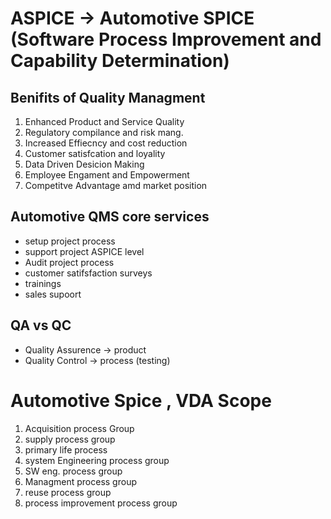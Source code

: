 # ASPICE ->  Automotive SPICE (Software Process Improvement and Capability Determination)

## Benifits of Quality Managment
1. Enhanced Product and Service Quality
2. Regulatory compilance and risk mang.
3. Increased Effiecncy and cost reduction
4. Customer satisfcation and loyality
5. Data Driven Desicion Making
6. Employee Engament and Empowerment
7. Competitve Advantage amd market position


## Automotive QMS core services
- setup project process
- support project ASPICE level
- Audit project process
- customer satifsfaction surveys
- trainings
- sales supoort

## QA vs QC 
- Quality Assurence -> product
- Quality Control -> process (testing)

# Automotive Spice , VDA Scope
1. Acquisition process Group
2. supply process group
3. primary life process
4. system Engineering process group
5. SW eng. process group
6. Managment process group
7. reuse process group
8. process improvement process group








